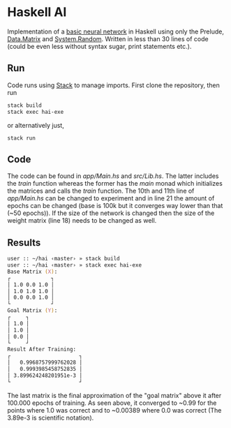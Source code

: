 # Haskell AI
Implementation of a [basic neural network](https://iamtrask.github.io/2015/07/12/basic-python-network/) in Haskell using only the Prelude, [Data.Matrix](https://hackage.haskell.org/package/matrix-0.3.6.1) and [System.Random](https://hackage.haskell.org/package/random).
Written in less than 30 lines of code (could be even less without syntax sugar, print statements etc.).

## Run
Code runs using [Stack](https://docs.haskellstack.org/en/stable/README/) to manage imports. First clone the repository, then run

```zsh
stack build
stack exec hai-exe
```
or alternatively just,

```
stack run
```

## Code
The code can be found in *app/Main.hs* and *src/Lib.hs*. The latter includes the *train* function whereas the former has the *main* monad which initializes the matrices and calls the *train* function.
The 10th and 11th line of *app/Main.hs* can be changed to experiment and in line 21 the amount of epochs can be changed (base is 100k but it converges way lower than that (~50 epochs)).
If the size of the network is changed then the size of the weight matrix (line 18) needs to be changed as well.

## Results
```zsh
user :: ~/hai ‹master› » stack build
user :: ~/hai ‹master› » stack exec hai-exe
Base Matrix (X):
┌             ┐
│ 1.0 0.0 1.0 │
│ 1.0 1.0 1.0 │
│ 0.0 0.0 1.0 │
└             ┘
Goal Matrix (Y):
┌     ┐
│ 1.0 │
│ 1.0 │
│ 0.0 │
└     ┘
Result After Training:
┌                      ┐
│   0.9968757999762028 │
│   0.9993985458752835 │
│ 3.899624248201951e-3 │
└                      ┘
```
The last matrix is the final approximation of the "goal matrix" above it after 100.000 epochs of training. As seen above, it converged to ~0.99 for the points where 1.0 was correct and to ~0.00389 where 0.0 was correct (The 3.89e-3 is scientific notation).
